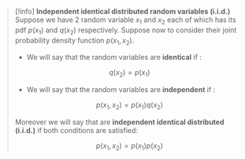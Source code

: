 >[!info] **Independent identical distributed random variables (i.i.d.)**
>Suppose we have 2 random variable $x_1$ and $x_2$ each of which has its pdf $p(x_1)$ and $q(x_2)$ respectively. Suppose now to consider their joint probability density function $p(x_1,x_2)$.
>- We will say that the random variables are **identical** if :
>
>$$ q(x_2)=p(x_1) $$
>- We will say that the random variables are **independent** if :
>
>$$ p(x_1,x_2)= p(x_1)q(x_2) $$
>
>Moreover we will say that are **independent identical distributed (i.i.d.)** if both conditions are satisfied:
>
>$$ p(x_1,x_2)= p(x_1)p(x_2) $$






